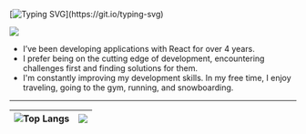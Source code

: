 [![Typing SVG](https://readme-typing-svg.demolab.com?font=Fira+Code&pause=1000&width=500&lines=Hello+everyone%2C+I'm+a+frontend+developer.)](https://git.io/typing-svg)

<img src="https://media3.giphy.com/media/v1.Y2lkPTc5MGI3NjExZDMyZDd1M2YyY2QyOWc2bTlqOGU4M2k1ZnFiamR5dXNwbnN5dDc2MiZlcD12MV9pbnRlcm5hbF9naWZfYnlfaWQmY3Q9Zw/13HgwGsXF0aiGY/giphy.webp" />

- I’ve been developing applications with React for over 4 years. 
- I prefer being on the cutting edge of development, encountering challenges first and finding solutions for them.
- I'm constantly improving my development skills. In my free time, I enjoy traveling, going to the gym, running, and snowboarding.

---

| ![Top Langs](https://github-readme-stats.vercel.app/api/top-langs/?username=drozdovdn&layout=compact&theme=radical)   | ![](https://leetcard.jacoblin.cool/drozdovdn?theme=dark) |
|-----------------------------------------------------------------------------------------------------------------------|----------------------------------------------------------|



[//]: <> "![Anurag's GitHub stats](https://github-readme-stats.vercel.app/api?username=drozdovdn&show_icons=true&theme=radical)"
